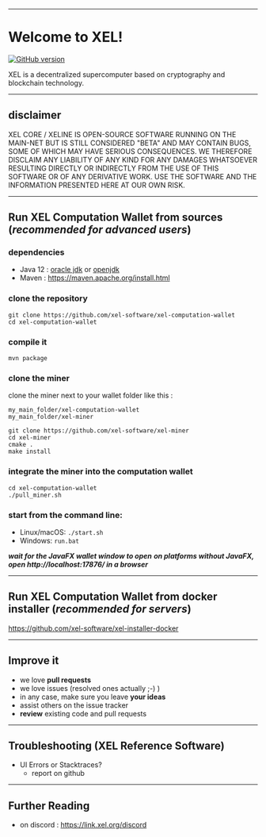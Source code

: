----
# Welcome to XEL!

[![GitHub version](https://badge.fury.io/gh/xel-software%2Fxel-lite-wallet.svg)](https://badge.fury.io/gh/xel-software%2Fxel-lite-wallet)

XEL is a decentralized supercomputer based on cryptography and blockchain technology.

----
## disclaimer

XEL CORE / XELINE IS OPEN-SOURCE SOFTWARE RUNNING ON THE MAIN-NET BUT IS STILL CONSIDERED "BETA" AND MAY CONTAIN BUGS, SOME OF WHICH MAY HAVE SERIOUS CONSEQUENCES. WE THEREFORE DISCLAIM ANY LIABILITY OF ANY KIND FOR ANY DAMAGES WHATSOEVER RESULTING DIRECTLY OR INDIRECTLY FROM THE USE OF THIS SOFTWARE OR OF ANY DERIVATIVE WORK. USE THE SOFTWARE AND THE INFORMATION PRESENTED HERE AT OUR OWN RISK.

----
## Run XEL Computation Wallet from sources (***recommended for advanced users***)

### dependencies
  - Java 12 : [oracle jdk](https://www.oracle.com/technetwork/java/javase/downloads/jdk12-downloads-5295953.html) or [openjdk](https://jdk.java.net/12/)
  - Maven : https://maven.apache.org/install.html

### clone the repository

```
git clone https://github.com/xel-software/xel-computation-wallet
cd xel-computation-wallet
```

### compile it

`mvn package`

### clone the miner

clone the miner next to your wallet folder like this :

```
my_main_folder/xel-computation-wallet
my_main_folder/xel-miner
```

```
git clone https://github.com/xel-software/xel-miner
cd xel-miner
cmake .
make install
```

### integrate the miner into the computation wallet

```
cd xel-computation-wallet
./pull_miner.sh
```

### start from the command line:
- Linux/macOS: `./start.sh`
- Windows: `run.bat`


***wait for the JavaFX wallet window to open***
***on platforms without JavaFX, open http://localhost:17876/ in a browser***


----
## Run XEL Computation Wallet from docker installer (***recommended for servers***)

https://github.com/xel-software/xel-installer-docker

----
## Improve it

  - we love **pull requests**
  - we love issues (resolved ones actually ;-) )
  - in any case, make sure you leave **your ideas**
  - assist others on the issue tracker
  - **review** existing code and pull requests

----
## Troubleshooting (XEL Reference Software)

  - UI Errors or Stacktraces?
    - report on github

----
## Further Reading

  - on discord : https://link.xel.org/discord
